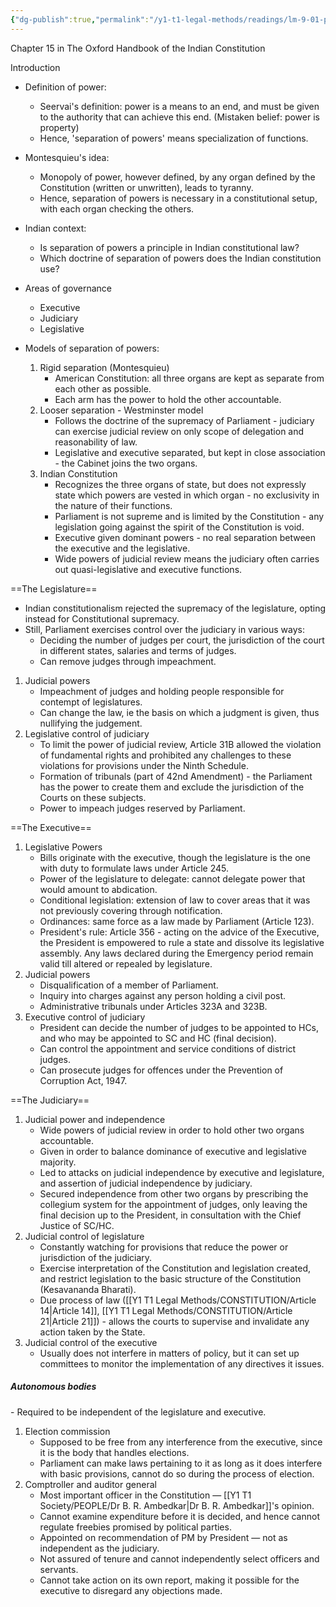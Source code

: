```yaml
---
{"dg-publish":true,"permalink":"/y1-t1-legal-methods/readings/lm-9-01-pal-separation-of-powers/"}
---
```


Chapter 15 in The Oxford Handbook of the Indian Constitution

Introduction
- Definition of power:
	- Seervai's definition: power is a means to an end, and must be given to the authority that can achieve this end. (Mistaken belief: power is property)
	- Hence, 'separation of powers' means specialization of functions.
- Montesquieu's idea:
	- Monopoly of power, however defined, by any organ defined by the Constitution (written or unwritten), leads to tyranny. 
	- Hence, separation of powers is necessary in a constitutional setup, with each organ checking the others. 
- Indian context:
	- Is separation of powers a principle in Indian constitutional law?
	- Which doctrine of separation of powers does the Indian constitution use?

- Areas of governance
	- Executive
	- Judiciary
	- Legislative 
- Models of separation of powers:
	1. Rigid separation (Montesquieu)
		- American Constitution: all three organs are kept as separate from each other as possible.
		- Each arm has the power to hold the other accountable. 
	2. Looser separation - Westminster model 
		- Follows the doctrine of the supremacy of Parliament - judiciary can exercise judicial review on only scope of delegation and reasonability of law.
		- Legislative and executive separated, but kept in close association - the Cabinet joins the two organs. 
	3. Indian Constitution
		- Recognizes the three organs of state, but does not expressly state which powers are vested in which organ - no exclusivity in the nature of their functions. 
		- Parliament is not supreme and is limited by the Constitution - any legislation going against the spirit of the Constitution is void.
		- Executive given dominant powers - no real separation between the executive and the legislative. 
		- Wide powers of judicial review means the judiciary often carries out quasi-legislative and executive functions. 

==The Legislature==
- Indian constitutionalism rejected the supremacy of the legislature, opting instead for Constitutional supremacy. 
- Still, Parliament exercises control over the judiciary in various ways:
	- Deciding the number of judges per court, the jurisdiction of the court in different states, salaries and terms of judges.
	- Can remove judges through impeachment. 
1. Judicial powers
	- Impeachment of judges and holding people responsible for contempt of legislatures.
	- Can change the law, ie the basis on which a judgment is given, thus nullifying the judgement. 
2. Legislative control of judiciary
	- To limit the power of judicial review, Article 31B allowed the violation of fundamental rights and prohibited any challenges to these violations for provisions under the Ninth Schedule. 
	- Formation of tribunals (part of 42nd Amendment) - the Parliament has the power to create them and exclude the jurisdiction of the Courts on these subjects. 
	- Power to impeach judges reserved by Parliament. 

==The Executive==
1. Legislative Powers
	- Bills originate with the executive, though the legislature is the one with duty to formulate laws under Article 245.
	- Power of the legislature to delegate: cannot delegate power that would amount to abdication. 
	- Conditional legislation: extension of law to cover areas that it was not previously covering through notification. 
	- Ordinances: same force as a law made by Parliament (Article 123).
	- President's rule: Article 356 - acting on the advice of the Executive, the President is empowered to rule a state and dissolve its legislative assembly. Any laws declared during the Emergency period remain valid till altered or repealed by legislature. 
2. Judicial powers
	- Disqualification of a member of Parliament. 
	- Inquiry into charges against any person holding a civil post. 
	- Administrative tribunals under Articles 323A and 323B.
3. Executive control of judiciary
	- President can decide the number of judges to be appointed to HCs, and who may be appointed to SC and HC (final decision).
	- Can control the appointment and service conditions of district judges. 
	- Can prosecute judges for offences under the Prevention of Corruption Act, 1947.

==The Judiciary==
1. Judicial power and independence
	- Wide powers of judicial review in order to hold other two organs accountable. 
	- Given in order to balance dominance of executive and legislative majority. 
	- Led to attacks on judicial independence by executive and legislature, and assertion of judicial independence by judiciary. 
	- Secured independence from other two organs by prescribing the collegium system for the appointment of judges, only leaving the final decision up to the President, in consultation with the Chief Justice of SC/HC. 
2. Judicial control of legislature
	- Constantly watching for provisions that reduce the power or jurisdiction of the judiciary.
	- Exercise interpretation of the Constitution and legislation created, and restrict legislation to the basic structure of the Constitution (Kesavananda Bharati).
	- Due process of law ([[Y1 T1 Legal Methods/CONSTITUTION/Article 14\|Article 14]], [[Y1 T1 Legal Methods/CONSTITUTION/Article 21\|Article 21]]) - allows the courts to supervise and invalidate any action taken by the State.
3. Judicial control of the executive
	- Usually does not interfere in matters of policy, but it can set up committees to monitor the implementation of any directives it issues. 

<h5>Autonomous bodies</h5>
- Required to be independent of the legislature and executive.

1. Election commission 
	- Supposed to be free from any interference from the executive, since it is the body that handles elections. 
	- Parliament can make laws pertaining to it as long as it does interfere with basic provisions, cannot do so during the process of election. 
2. Comptroller and auditor general
	- Most important officer in the Constitution — [[Y1 T1 Society/PEOPLE/Dr B. R. Ambedkar\|Dr B. R. Ambedkar]]'s opinion. 
	- Cannot examine expenditure before it is decided, and hence cannot regulate freebies promised by political parties. 
	- Appointed on recommendation of PM by President — not as independent as the judiciary. 
	- Not assured of tenure and cannot independently select officers and servants.
	- Cannot take action on its own report, making it possible for the executive to disregard any objections made. 